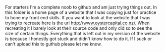 For starters I'm a complete noob to github and am just trying things out. In this folder is a home page of a website that I was copying just for practice to hone my front end skills.  If you want to look at the website that I was trying to recreate here is the url http://www.oystercapital.co.nz/. When recreating it I barely look at their source code and only did so to see the size of certain things. Everything that is left out in my version of the website is because I honestly got stuck and didn't know how to do it. If I suck or can't upload this to guthub please let me know. 
